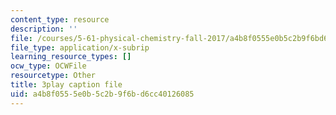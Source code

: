 ```yaml
---
content_type: resource
description: ''
file: /courses/5-61-physical-chemistry-fall-2017/a4b8f0555e0b5c2b9f6bd6cc40126085_lfH99vfhiI4.vtt
file_type: application/x-subrip
learning_resource_types: []
ocw_type: OCWFile
resourcetype: Other
title: 3play caption file
uid: a4b8f055-5e0b-5c2b-9f6b-d6cc40126085
---
```

